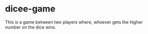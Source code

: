 # dicee-game
This is a game between two players where, whoever gets the higher number on the dice wins.
